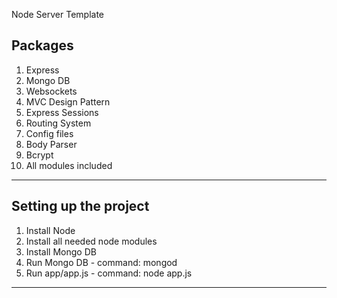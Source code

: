 Node Server Template

## Packages

1. Express
2. Mongo DB
3. Websockets
4. MVC Design Pattern
5. Express Sessions
6. Routing System
7. Config files
8. Body Parser
9. Bcrypt
10. All modules included

---

## Setting up the project

1. Install Node
2. Install all needed node modules
3. Install Mongo DB
4. Run Mongo DB - command: mongod
5. Run app/app.js - command: node app.js

---